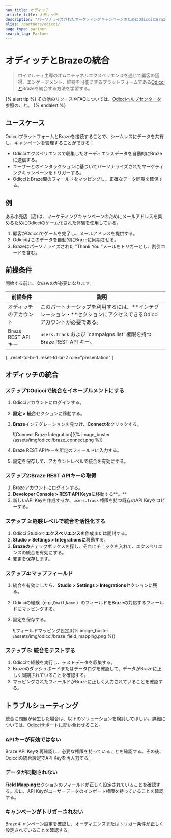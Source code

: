```yaml
---
nav_title: オディッチ
article_title: オディッチ
description: "パーソナライズされたマーケティングキャンペーンのためにOdicciとBrazeを統合するためのステップバイステップガイド"
alias: /partners/odicci/
page_type: partner
search_tag: Partner
---
```


# オディッチとBrazeの統合

> ロイヤルティ主導のオムニチャネルエクスペリエンスを通じて顧客の獲得、エンゲージメント、維持を可能にするプラットフォームである[Odicciと](https://www.odicci.com/)Brazeを統合する方法を学習する。

{% alert tip %}
その他のリソースやFAQについては、[Odicciヘルプセンターを](https://help.odicci.com)参照のこと。
{% endalert %}

## ユースケース

OdicciプラットフォームとBrazeを接続することで、シームレスにデータを共有し、キャンペーンを管理することができる：

- Odicciエクスペリエンスで収集したオーディエンスデータを自動的にBrazeに送信する。
- ユーザーとのインタラクションに基づいてパーソナライズされたマーケティングキャンペーンをトリガーする。
- OdicciとBraze間のフィールドをマッピングし、正確なデータ同期を確保する。

## 例

ある小売店（店)は、マーケティングキャンペーンのためにメールアドレスを集めるためにOdicciのゲーム化された体験を使用している。

1. 顧客がOdicciでゲームを完了し、メールアドレスを提供する。
2. Odicciはこのデータを自動的にBrazeに同期させる。
3. Brazeはパーソナライズされた "Thank You "メールをトリガーとし、割引コードを含む。

## 前提条件

開始する前に、次のものが必要になります。

| 前提条件             | 説明                                                               |
|---------------------------------------|------------------------------------------------------------------------------------------------------------------------------------------|
| オディッチのアカウント            | このパートナーシップを利用するには、**インテグレーション・**セクションにアクセスできるOdicciアカウントが必要である。|
| Braze REST API キー        | `users.track` および 'campaigns.list' 権限を持つ Braze REST API キー。 |
{: .reset-td-br-1 .reset-td-br-2 role="presentation" }

## オディッチの統合

### ステップ1:Odicciで統合をイネーブルメントにする

1. Odicciアカウントにログインする。
2. **設定 > 統合**セクションに移動する。
3. **Braze**インテグレーションを見つけ、**Connectを**クリックする。

   ![Connect Braze Integration]({% image_buster /assets/img/odicci/braze_connect.png %})

4. Braze REST APIキーを所定のフィールドに入力する。
5. 設定を保存して、アカウントレベルで統合を有効にする。

### ステップ2:Braze REST APIキーの取得

1. Brazeアカウントにログインする。
2. **Developer Console > REST API Keysに**移動する**。**
3. 新しいAPI Keyを作成するか、`users.track` 権限を持つ既存のAPI Keyをコピーする。

### ステップ 3:経験レベルで統合を活性化する

1. Odicci Studioで**エクスペリエンスを**作成または開封する。
2. **Studio > Settings > Integrationsに**移動する。
3. **Brazeの**チェックボックスを探し、それにチェックを入れて、エクスペリエンスの統合を有効にする。
4. 変更を保存します。

### ステップ4:マップフィールド

1. 統合を有効にしたら、**Studio > Settings > Integrations**セクションに残る。
2. Odicciの経験（e.g.,`Email`,`Name` ）のフィールドをBrazeの対応するフィールドにマッピングする。
3. 設定を保存する。

   ![フィールドマッピング設定]({% image_buster /assets/img/odicci/braze_field_mapping.png %})

### ステップ 5: 統合をテストする

1. Odicciで経験を実行し、テストデータを収集する。
2. Brazeのダッシュボードまたはデータログを確認して、データがBrazeに正しく同期されていることを確認する。
3. マッピングされたフィールドがBrazeに正しく入力されていることを確認する。

## トラブルシューティング

統合に問題が発生した場合は、以下のソリューションを検討してほしい。詳細については、[Odicciサポートに](https://help.odicci.com)問い合わせること。

### APIキーが有効ではない

Braze API Keyを再確認し、必要な権限を持っていることを確認する。その後、Odicciの統合設定でAPI Keyを再入力する。

### データが同期されない

**Field Mapping**セクションのフィールドが正しく設定されていることを確認する。次に、API Keyがユーザーデータのインポート権限を持っていることを確認する。

### キャンペーンがトリガーされない

Brazeキャンペーン設定を確認し、オーディエンスまたはトリガー条件が正しく設定されていることを確認する。

